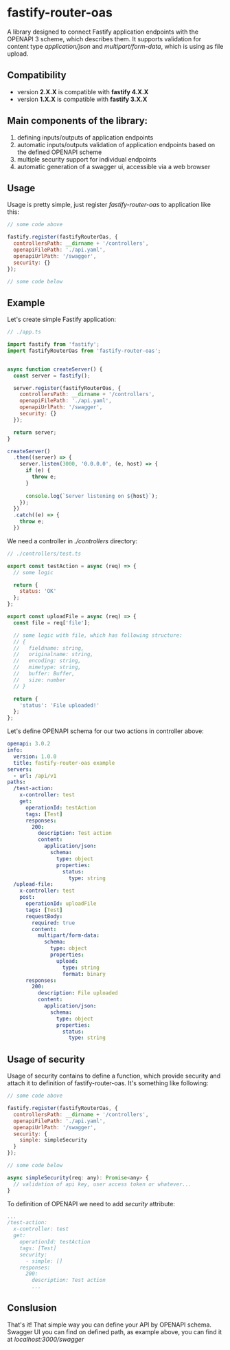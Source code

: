# fastify-router-oas

A library designed to connect Fastify application endpoints with the OPENAPI 3 scheme, which describes them. It supports validation for content type *application/json* and *multipart/form-data*, which is using as file upload.

## Compatibility

- version **2.X.X** is compatible with **fastify 4.X.X**
- version **1.X.X** is compatible with **fastify 3.X.X**
 
## Main components of the library:

1. defining inputs/outputs of application endpoints
2. automatic inputs/outputs validation of application endpoints based on the defined OPENAPI scheme
3. multiple security support for individual endpoints
4. automatic generation of a swagger ui, accessible via a web browser

## Usage

Usage is pretty simple, just register *fastify-router-oas* to application like this:

```javascript
// some code above

fastify.register(fastifyRouterOas, {
  controllersPath: __dirname + '/controllers',
  openapiFilePath: './api.yaml',
  openapiUrlPath: '/swagger',
  security: {}
});

// some code below
```

## Example

Let's create simple Fastify application:

```javascript
// ./app.ts

import fastify from 'fastify';
import fastifyRouterOas from 'fastify-router-oas';


async function createServer() {
  const server = fastify();

  server.register(fastifyRouterOas, {
    controllersPath: __dirname + '/controllers',
    openapiFilePath: './api.yaml',
    openapiUrlPath: '/swagger',
    security: {}
  });

  return server;
}

createServer()
  .then((server) => {
    server.listen(3000, '0.0.0.0', (e, host) => {
      if (e) {
        throw e;
      }
      
      console.log(`Server listening on ${host}`);
    });
  })
  .catch((e) => {
    throw e;
  })
```

We need a controller in *./controllers* directory:

```javascript
// ./controllers/test.ts

export const testAction = async (req) => {
  // some logic

  return {
    status: 'OK'
  };
};

export const uploadFile = async (req) => {
  const file = req['file'];

  // some logic with file, which has following structure:
  // {
  //   fieldname: string,
  //   originalname: string,
  //   encoding: string,
  //   mimetype: string,
  //   buffer: Buffer,
  //   size: number
  // }

  return {
    'status': 'File uploaded!'
  };
};
```

Let's define OPENAPI schema for our two actions in controller above:

```yaml
openapi: 3.0.2
info:
  version: 1.0.0
  title: fastify-router-oas example
servers:
  - url: /api/v1
paths:
  /test-action:
    x-controller: test
    get:
      operationId: testAction
      tags: [Test]
      responses:
        200:
          description: Test action
          content:
            application/json:
              schema:
                type: object
                properties:
                  status:
                    type: string
  /upload-file:
    x-controller: test
    post:
      operationId: uploadFile
      tags: [Test]
      requestBody:
        required: true
        content:
          multipart/form-data:
            schema:
              type: object
              properties:
                upload:
                  type: string
                  format: binary
      responses:
        200:
          description: File uploaded
          content:
            application/json:
              schema:
                type: object
                properties:
                  status:
                    type: string
```

## Usage of security

Usage of security contains to define a function, which provide security and attach it to definition of fastify-router-oas. It's something like following:

```javascript
// some code above

fastify.register(fastifyRouterOas, {
  controllersPath: __dirname + '/controllers',
  openapiFilePath: './api.yaml',
  openapiUrlPath: '/swagger',
  security: {
    simple: simpleSecurity
  }
});

// some code below

async simpleSecurity(req: any): Promise<any> {
  // validation of api key, user access token or whatever...
}
```

To definition of OPENAPI we need to add *security* attribute:

```yaml
...
/test-action:
  x-controller: test
  get:
    operationId: testAction
    tags: [Test]
    security:
      - simple: []
    responses:
      200:
        description: Test action
        ...
```

## Conslusion

That's it! That simple way you can define your API by OPENAPI schema. Swagger UI you can find on defined path, as example above, you can find it at *localhost:3000/swagger*